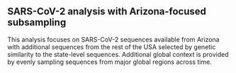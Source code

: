 ## SARS-CoV-2 analysis with Arizona-focused subsampling
This analysis focuses on SARS-CoV-2 sequences available from Arizona with additional sequences from the rest of the USA selected by genetic similarity to the state-level sequences. Additional global context is provided by evenly sampling sequences from major global regions across time.
